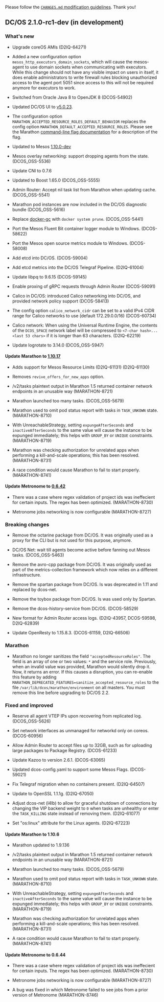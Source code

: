 Please follow the [`CHANGES.md` modification guidelines](https://github.com/dcos/dcos/wiki/CHANGES.md-guidelines). Thank you!


## DC/OS 2.1.0-rc1-dev (in development)


### What's new

* Upgrade coreOS AMIs (D2IQ-64271)
* Added a new configuration option `mesos_http_executors_domain_sockets`, which will cause the mesos-agent to use
  domain sockets when communicating with executors. While this change should not have any visible impact on users
  in itself, it does enable administrators to write firewall rules blocking unauthorized access to the agent port
  5051 since access to this will not be required anymore for executors to work.

* Switched from Oracle Java 8 to OpenJDK 8 (DCOS-54902)

* Updated DC/OS UI to [v5.0.23](https://github.com/dcos/dcos-ui/releases/tag/v5.0.23).

* The configuration option `MARATHON_ACCEPTED_RESOURCE_ROLES_DEFAULT_BEHAVIOR` replaces the config option `MARATHON_DEFAULT_ACCEPTED_RESOURCE_ROLES`. Please see the Marathon [command-line flag documentation](https://github.com/mesosphere/marathon/blob/master/docs/docs/command-line-flags.md) for a description of the flag.

* Updated to Mesos [1.10.0-dev](https://github.com/apache/mesos/blob/1ff2fcd90eabd98786531748869b8596120f7dfe/CHANGELOG)

* Mesos overlay networking: support dropping agents from the state. (DCOS_OSS-5536)

* Update CNI to 0.7.6

* Updated to Boost 1.65.0 (DCOS_OSS-5555)

* Admin Router: Accept nil task list from Marathon when updating cache. (DCOS_OSS-5541)

* Marathon pod instances are now included in the DC/OS diagnostic bundle (DCOS_OSS-5616)

* Replace [docker-gc](https://github.com/spotify/docker-gc) with `docker system prune`. (DCOS_OSS-5441)

* Port the Mesos Fluent Bit container logger module to Windows. (DCOS-58622)

* Port the Mesos open source metrics module to Windows. (DCOS-58008)

* Add etcd into DC/OS. (DCOS-59004)

* Add etcd metrics into the DC/OS Telegraf Pipeline. (D2IQ-61004)

* Update libpq to 9.6.15 (DCOS-59145)

* Enable proxing of gRPC requests through Admin Router (DCOS-59091)

* Calico in DC/OS: introduced Calico networking into DC/OS, and provided network policy support (DCOS-58413)

* The config option `calico_network_cidr` can be set to a valid IPv4 CIDR range for Calico networks to use (default 172.29.0.0/16) (DCOS-60734)

* Calico network: When using the Universal Runtime Engine, the contents of the `DCOS_SPACE`  network label will be compressed to `<7-char hash>...<last 53 chars>` if it is longer than 63 characters. (D2IQ-62219)

* Update logrotate to 3.14.0 (DCOS_OSS-5947)

#### Update Marathon to [1.10.17](https://github.com/mesosphere/marathon/blob/v1.10.17/changelog.md)

* Adds support for Mesos Resource Limits (D2IQ-61131) (D2IQ-61130)

* Removes `revive_offers_for_new_apps` option.

* /v2/tasks plaintext output in Marathon 1.5 returned container network endpoints in an unusable way (MARATHON-8721)

* Marathon launched too many tasks. (DCOS_OSS-5679)

* Marathon used to omit pod status report with tasks in `TASK_UNKOWN` state. (MARATHON-8710)

* With UnreachableStrategy, setting `expungeAfterSeconds` and `inactiveAfterSeconds` to the same value will cause the
instance to be expunged immediately; this helps with `GROUP_BY` or `UNIQUE` constraints. (MARATHON-8719)

* Marathon was checking authorization for unrelated apps when performing a kill-and-scale operations; this has been resolved. (MARATHON-8731)

* A race condition would cause Marathon to fail to start properly. (MARATHON-8741)

#### Update Metronome to [0.6.42](https://github.com/dcos/metronome/blob/4e1eac1c4d6c97296332f9664ba4269a15336ed8/changelog.md)

* There was a case where regex validation of project ids was ineffecient for certain inputs. The regex has been optimized. (MARATHON-8730)

* Metronome jobs networking is now configurable (MARATHON-8727)

### Breaking changes

* Remove the octarine package from DC/OS. It was originally used as a proxy for the CLI but is not used for this purpose, anymore.

* DC/OS Net: wait till agents become active before fanning out Mesos tasks. (DCOS_OSS-5463)

* Remove the avro-cpp package from DC/OS. It was originally used as part of the metrics-collection framework which now relies on a different infrastructure.

* Remove the spartan package from DC/OS. Is was deprecated in 1.11 and replaced by dcos-net.

* Remove the toybox package from DC/OS. Is was used only by Spartan.

* Remove the dcos-history-service from DC/OS. (DCOS-58529)

* New format for Admin Router access logs. (D2IQ-43957, DCOS-59598, D2IQ-62839)

* Update OpenResty to 1.15.8.3. (DCOS-61159, D2IQ-66506)

### Marathon

* Marathon no longer sanitizes the field `"acceptedResourceRoles"`. The field is an array of one or two values: `*` and the service role. Previously, when an invalid value was provided, Marathon would silently drop it. Now, it returns an error. If this causes a disruption, you can re-enable this feature by adding `MARATHON_DEPRECATED_FEATURES=sanitize_accepted_resource_roles` to the file `/var/lib/dcos/marathon/environment` on all masters. You must remove this line before upgrading to DC/OS 2.2.

### Fixed and improved

* Reserve all agent VTEP IPs upon recovering from replicated log. (DCOS_OSS-5626)

* Set network interfaces as unmanaged for networkd only on coreos. (DCOS-60956)
* Allow Admin Router to accept files up to 32GB, such as for uploading large packages to Package Registry. (DCOS-61233)
* Update Kazoo to version 2.6.1. (DCOS-63065)

* Updated dcos-config.yaml to support some Mesos Flags. (DCOS-59021)

* Fix Telegraf migration when no containers present. (D2IQ-64507)

* Update to OpenSSL 1.1.1g. (D2IQ-67050)

* Adjust dcos-net (l4lb) to allow for graceful shutdown of connections by changing the VIP backend weight to `0`
  when tasks are unhealthy or enter the `TASK_KILLING` state instead of removing them. (D2IQ-61077)
* Set "os:linux" attribute for the Linux agents. (D2IQ-67223)

#### Update Marathon to 1.10.6

* Marathon updated to 1.9.136

* /v2/tasks plaintext output in Marathon 1.5 returned container network endpoints in an unusable way (MARATHON-8721)

* Marathon launched too many tasks. (DCOS_OSS-5679)

* Marathon used to omit pod status report with tasks in `TASK_UNKOWN` state. (MARATHON-8710)

* With UnreachableStrategy, setting `expungeAfterSeconds` and `inactiveAfterSeconds` to the same value will cause the
instance to be expunged immediately; this helps with `GROUP_BY` or `UNIQUE` constraints. (MARATHON-8719)

* Marathon was checking authorization for unrelated apps when performing a kill-and-scale operations; this has been resolved. (MARATHON-8731)

* A race condition would cause Marathon to fail to start properly. (MARATHON-8741)

#### Update Metronome to 0.6.44

* There was a case where regex validation of project ids was ineffecient for certain inputs. The regex has been optimized. (MARATHON-8730)

* Metronome jobs networking is now configurable (MARATHON-8727)

* A bug was fixed in which Metronome failed to see jobs from a prior version of Metronome (MARATHON-8746)
